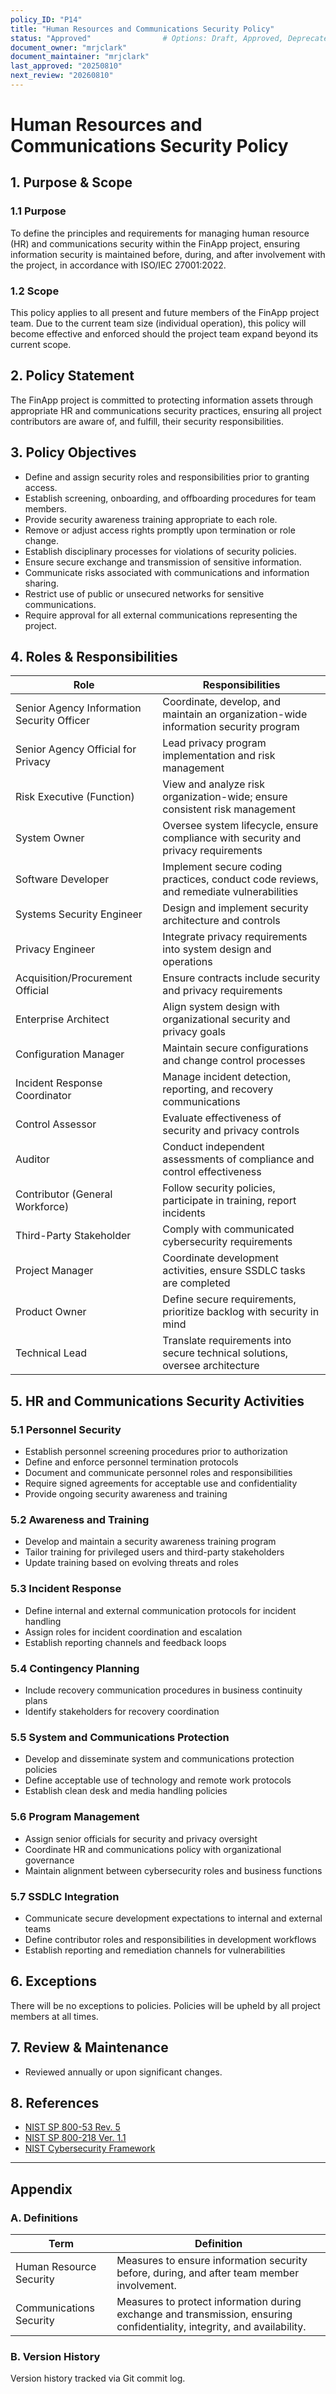 ```yaml
---
policy_ID: "P14"
title: "Human Resources and Communications Security Policy"
status: "Approved"                # Options: Draft, Approved, Deprecated
document_owner: "mrjclark"
document_maintainer: "mrjclark"
last_approved: "20250810"
next_review: "20260810"
---
```

# Human Resources and Communications Security Policy

## 1. Purpose & Scope

### 1.1 Purpose
To define the principles and requirements for managing human resource (HR) and communications security within the FinApp project, ensuring information security is maintained before, during, and after involvement with the project, in accordance with ISO/IEC 27001:2022.

### 1.2 Scope
This policy applies to all present and future members of the FinApp project team. Due to the current team size (individual operation), this policy will become effective and enforced should the project team expand beyond its current scope.

## 2. Policy Statement
The FinApp project is committed to protecting information assets through appropriate HR and communications security practices, ensuring all project contributors are aware of, and fulfill, their security responsibilities.

## 3. Policy Objectives
- Define and assign security roles and responsibilities prior to granting access.
- Establish screening, onboarding, and offboarding procedures for team members.
- Provide security awareness training appropriate to each role.
- Remove or adjust access rights promptly upon termination or role change.
- Establish disciplinary processes for violations of security policies.
- Ensure secure exchange and transmission of sensitive information.
- Communicate risks associated with communications and information sharing.
- Restrict use of public or unsecured networks for sensitive communications.
- Require approval for all external communications representing the project.

## 4. Roles & Responsibilities

| Role                              | Responsibilities                                                                                      |
|-----------------------------------|--------------------------------------------------------------------------------------------------------|
| Senior Agency Information Security Officer | Coordinate, develop, and maintain an organization-wide information security program |
| Senior Agency Official for Privacy | Lead privacy program implementation and risk management |
| Risk Executive (Function) | View and analyze risk organization-wide; ensure consistent risk management |
| System Owner | Oversee system lifecycle, ensure compliance with security and privacy requirements |
| Software Developer | Implement secure coding practices, conduct code reviews, and remediate vulnerabilities |
| Systems Security Engineer | Design and implement security architecture and controls |
| Privacy Engineer | Integrate privacy requirements into system design and operations |
| Acquisition/Procurement Official | Ensure contracts include security and privacy requirements |
| Enterprise Architect | Align system design with organizational security and privacy goals |
| Configuration Manager | Maintain secure configurations and change control processes |
| Incident Response Coordinator | Manage incident detection, reporting, and recovery communications |
| Control Assessor | Evaluate effectiveness of security and privacy controls |
| Auditor | Conduct independent assessments of compliance and control effectiveness |
| Contributor (General Workforce) | Follow security policies, participate in training, report incidents |
| Third-Party Stakeholder | Comply with communicated cybersecurity requirements |
| Project Manager | Coordinate development activities, ensure SSDLC tasks are completed |
| Product Owner | Define secure requirements, prioritize backlog with security in mind |
| Technical Lead | Translate requirements into secure technical solutions, oversee architecture |


## 5. HR and Communications Security Activities

### 5.1 Personnel Security
  - Establish personnel screening procedures prior to authorization 
  - Define and enforce personnel termination protocols 
  - Document and communicate personnel roles and responsibilities 
  - Require signed agreements for acceptable use and confidentiality 
  - Provide ongoing security awareness and training 

### 5.2 Awareness and Training
  - Develop and maintain a security awareness training program 
  - Tailor training for privileged users and third-party stakeholders 
  - Update training based on evolving threats and roles 

### 5.3 Incident Response
  - Define internal and external communication protocols for incident handling 
  - Assign roles for incident coordination and escalation 
  - Establish reporting channels and feedback loops 

### 5.4 Contingency Planning
  - Include recovery communication procedures in business continuity plans 
  - Identify stakeholders for recovery coordination 

### 5.5 System and Communications Protection
  - Develop and disseminate system and communications protection policies 
  - Define acceptable use of technology and remote work protocols 
  - Establish clean desk and media handling policies 

### 5.6 Program Management
  - Assign senior officials for security and privacy oversight 
  - Coordinate HR and communications policy with organizational governance 
  - Maintain alignment between cybersecurity roles and business functions 

### 5.7 SSDLC Integration
  - Communicate secure development expectations to internal and external teams 
  - Define contributor roles and responsibilities in development workflows 
  - Establish reporting and remediation channels for vulnerabilities 

## 6. Exceptions
There will be no exceptions to policies. Policies will be upheld by all project members at all times.

## 7. Review & Maintenance
* Reviewed annually or upon significant changes.

## 8. References
- [NIST SP 800-53 Rev. 5](https://csrc.nist.gov/publications/detail/sp/800-53/rev-5/final)
- [NIST SP 800-218 Ver. 1.1](https://csrc.nist.gov/publications/detail/sp/800-218/final)
- [NIST Cybersecurity Framework](https://www.nist.gov/cyberframework)

---

## Appendix

### A. Definitions
| Term | Definition |
|------|------------|
| Human Resource Security | Measures to ensure information security before, during, and after team member involvement. |
| Communications Security | Measures to protect information during exchange and transmission, ensuring confidentiality, integrity, and availability. |

### B. Version History
Version history tracked via Git commit log.

